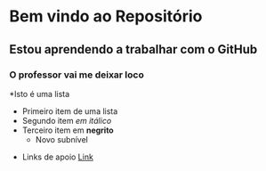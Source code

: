 # Bem vindo ao Repositório
## Estou aprendendo a trabalhar com o GitHub
### O professor vai me deixar loco

*Isto é uma lista 
   + Primeiro item de uma lista 
   + Segundo item *em itálico*
   + Terceiro item em **negrito**
	 + Novo subnível
* Links de apoio
   [Link](https://www.uninove.com.br)
